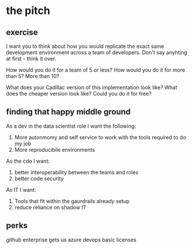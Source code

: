 # the pitch

## exercise

I want you to think about how you would replicate the exact same development environment across a team of developers.
Don't say anyhting at first - think it over. 

How would you do it for a team of 5 or less? 
How would you do it for more than 5? More than 10?

What does your Cadillac version of this implementation look like?
What does the cheaper version look like?
Could you do it for free?

## finding that happy middle ground

As a dev in the data scientist role I want the following:

1. More autonmomy and self service to work with the tools required to do my job
1. More reproducibile environments

As the cdo I want:
1. better interoperability between the teams and roles
1. better code security

As IT I want:
1. Tools that fit within the gaurdrails already setup
1. reduce reliance on shadow IT




## perks
github enterprise gets us azure devops basic licenses
